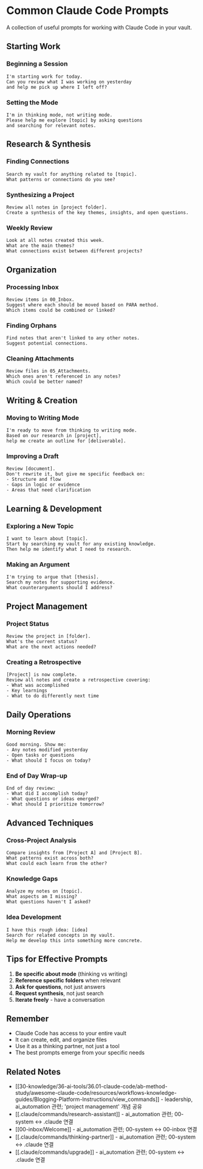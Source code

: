# Common Claude Code Prompts

A collection of useful prompts for working with Claude Code in your vault.

## Starting Work

### Beginning a Session
```
I'm starting work for today. 
Can you review what I was working on yesterday 
and help me pick up where I left off?
```

### Setting the Mode
```
I'm in thinking mode, not writing mode.
Please help me explore [topic] by asking questions
and searching for relevant notes.
```

## Research & Synthesis

### Finding Connections
```
Search my vault for anything related to [topic].
What patterns or connections do you see?
```

### Synthesizing a Project
```
Review all notes in [project folder].
Create a synthesis of the key themes, insights, and open questions.
```

### Weekly Review
```
Look at all notes created this week.
What are the main themes? 
What connections exist between different projects?
```

## Organization

### Processing Inbox
```
Review items in 00_Inbox.
Suggest where each should be moved based on PARA method.
Which items could be combined or linked?
```

### Finding Orphans
```
Find notes that aren't linked to any other notes.
Suggest potential connections.
```

### Cleaning Attachments
```
Review files in 05_Attachments.
Which ones aren't referenced in any notes?
Which could be better named?
```

## Writing & Creation

### Moving to Writing Mode
```
I'm ready to move from thinking to writing mode.
Based on our research in [project], 
help me create an outline for [deliverable].
```

### Improving a Draft
```
Review [document].
Don't rewrite it, but give me specific feedback on:
- Structure and flow
- Gaps in logic or evidence
- Areas that need clarification
```

## Learning & Development

### Exploring a New Topic
```
I want to learn about [topic].
Start by searching my vault for any existing knowledge.
Then help me identify what I need to research.
```

### Making an Argument
```
I'm trying to argue that [thesis].
Search my notes for supporting evidence.
What counterarguments should I address?
```

## Project Management

### Project Status
```
Review the project in [folder].
What's the current status?
What are the next actions needed?
```

### Creating a Retrospective
```
[Project] is now complete.
Review all notes and create a retrospective covering:
- What was accomplished
- Key learnings
- What to do differently next time
```

## Daily Operations

### Morning Review
```
Good morning. Show me:
- Any notes modified yesterday
- Open tasks or questions
- What should I focus on today?
```

### End of Day Wrap-up
```
End of day review:
- What did I accomplish today?
- What questions or ideas emerged?
- What should I prioritize tomorrow?
```

## Advanced Techniques

### Cross-Project Analysis
```
Compare insights from [Project A] and [Project B].
What patterns exist across both?
What could each learn from the other?
```

### Knowledge Gaps
```
Analyze my notes on [topic].
What aspects am I missing?
What questions haven't I asked?
```

### Idea Development
```
I have this rough idea: [idea]
Search for related concepts in my vault.
Help me develop this into something more concrete.
```

## Tips for Effective Prompts

1. **Be specific about mode** (thinking vs writing)
2. **Reference specific folders** when relevant
3. **Ask for questions**, not just answers
4. **Request synthesis**, not just search
5. **Iterate freely** - have a conversation

## Remember

- Claude Code has access to your entire vault
- It can create, edit, and organize files
- Use it as a thinking partner, not just a tool
- The best prompts emerge from your specific needs

## Related Notes

- [[30-knowledge/36-ai-tools/36.01-claude-code/ab-method-study/awesome-claude-code/resources/workflows-knowledge-guides/Blogging-Platform-Instructions/view_commands]] - leadership, ai_automation 관련; 'project management' 개념 공유
- [[.claude/commands/research-assistant]] - ai_automation 관련; 00-system ↔ .claude 연결
- [[00-inbox/Welcome]] - ai_automation 관련; 00-system ↔ 00-inbox 연결
- [[.claude/commands/thinking-partner]] - ai_automation 관련; 00-system ↔ .claude 연결
- [[.claude/commands/upgrade]] - ai_automation 관련; 00-system ↔ .claude 연결
